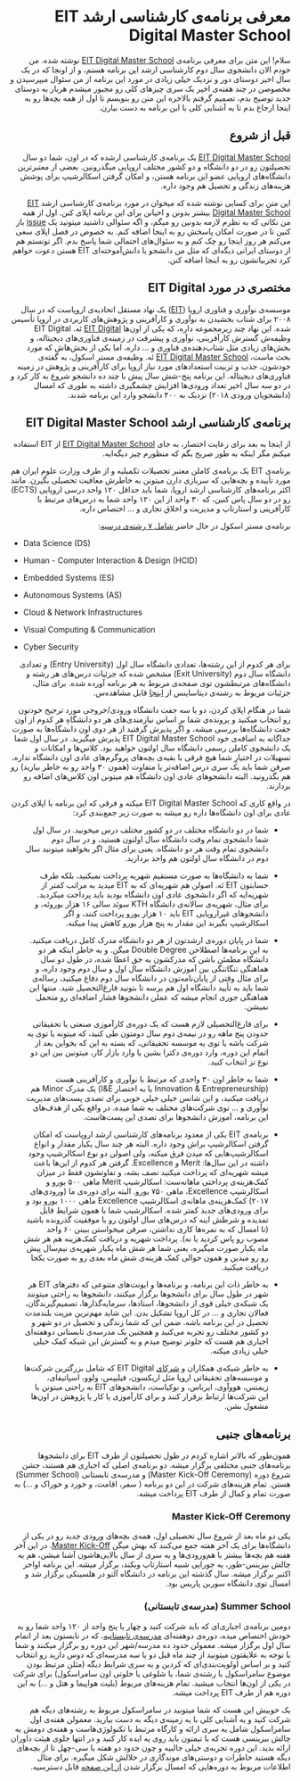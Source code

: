 <div dir="rtl">

# معرفی برنامه‌ی کارشناسی ارشد EIT Digital Master School

سلام! این متن برای معرفی برنامه‌ی [EIT Digital Master School] نوشته شده. من خودم الان دانشجوی سال دوم کارشناسی ارشد این برنامه هستم، و از اونجا که در یک سال اخیر دوستای دور و نزدیک خیلی زیادی در مورد این برنامه از من سئوال میپرسیدن و مخصوصن در چند هفته‌ی اخیر یک سری چیزهای کلی رو مجبور میشدم هربار به دوستای جدید توضیح بدم، تصمیم گرفتم بالاخره این متن رو بنویسم تا اول از همه بچه‌ها رو به اینجا ارجاع بدم تا یه آشنایی کلی با این برنامه به دست بیارن.

## قبل از شروع

[EIT Digital Master School] یک برنامه‌ی کارشناسی ارشده که در اون، شما دو سال تحصیلتون رو در دو دانشگاه و دو کشور مختلف اروپایی میگذرونین. بعضی از معتبرترین دانشگاه‌های اروپایی عضو این برنامه هستن، و امکان گرفتن اسکالرشیپ برای پوشش هزینه‌های زندگی و تحصیل هم وجود داره.

این متن برای کسایی نوشته شده که میخوان در مورد برنامه‌ی کارشناسی ارشد [EIT Digital Master School] بیشتر بدونن و احیانن برای این برنامه اپلای کنن. اول از همه من نکاتی که به نظرم لازمه بدونین رو میگم، و اگه سئوالی داشتید میتونید یک [issue] باز کنین تا در صورت امکان پاسخش رو به اینجا اضافه کنم. به خصوص در فصل اپلای سعی می‌کنم هر روز اینجا رو چک کنم و به سئوال‌های احتمالی شما پاسخ بدم. اگر تونستم هم از دوستای ایرانی دیگه‌ای که مثل من دانشجو یا دانش‌آموخته‌ای EIT هستن دعوت خواهم کرد تجربیاتشون رو به اینجا اضافه کنن.

## مختصری در مورد EIT Digital

موسسه‌ی نوآوری و فناوری اروپا ([EIT]) یک نهاد مستقل اتحادیه‌ی اروپاست که در سال ۲۰۰۸ برای شتاب بخشیدن به نوآوری و کارآفرینی و پژوهش‌های کاربردی در اروپا تأسیس شده. این نهاد چند زیرمجموعه داره، که یکی از اون‌ها [EIT Digital] ئه. EIT Digital وظیفه‌ش گسترش کارآفرینی، نوآوری و پیشرفت در زمینه‌ی فناوری‌های دیجیتاله، و بخش‌های زیادی مثل شتاب‌دهنده‌ی فناوری و ... داره، اما یکی از بخش‌هاش که مورد بحث ماست، [EIT Digital Master School] ئه. وظیفه‌ی مستر اسکول، به گفته‌ی خودشون، جذب و تربیت استعدادهای مورد نیاز اروپا برای کارآفرینی و پژوهش در زمینه فناوری‌های دیجیتاله. این برنامه پنج-شش سال پیش با چند ده دانشجو شروع به کار کرد و در دو سه سال اخیر تعداد ورودی‌ها افزایش چشمگیری داشته به طوری که امسال (دانشجویان ورودی ۲۰۱۸) نزدیک به ۴۰۰ دانشجو وارد این برنامه شدند.

## برنامه‌ی کارشناسی ارشد EIT Digital Master School


از اینجا به بعد برای رعایت اختصار، به جای [EIT Digital Master School] از EIT استفاده میکنم مگر اینکه به طور صریح بگم که منظورم چیز دیگه‌ایه.


برنامه‌ی EIT یک برنامه‌ی کاملن معتبر تحصیلات تکمیلیه و از طرف وزارت علوم ایران هم مورد تأییده و بچه‌هایی که سربازی دارن میتونن به خاطرش معافیت تحصیلی بگیرن. مانند اکثر برنامه‌های کارشناسی ارشد اروپا، شما باید حداقل ۱۲۰ واحد درسی اروپایی (ECTS)  رو در دو سال پاس کنین، که ۳۰ واحد از این ۱۲۰ واحد شما به درس‌های مرتبط با کارآفرینی و استارتاپ و مدیریت و اخلاق تجاری و ... اختصاص داره.

برنامه‌ی مستر اسکول در حال حاضر [شامل ۷ رشته‌ی درسیه](https://masterschool.eitdigital.eu/programmes/):

<div dir="ltr">

* Data Science (DS)

* Human - Computer Interaction & Design (HCID)

* Embedded Systems (ES)

* Autonomous Systems (AS)

* Cloud & Network Infrastructures

* Visual Computing & Communication

* Cyber Security
</div>

برای هر کدوم از این رشته‌ها، تعدادی دانشگاه سال اول (Entry University) و تعدادی دانشگاه سال دوم (Exit University) مشخص شده که جزئیات درس‌های هر رشته و دانشگاه‌های مرتبطشون توی صفحه‌ی مربوط به هر برنامه آورده شده. برای مثال، جزئیات مربوط به رشته‌ی دیتاساینس از [اینجا](https://masterschool.eitdigital.eu/programmes/dsc/) قابل مشاهده‌س.

شما در هنگام اپلای کردن، دو یا سه جفت دانشگاه ورودی/خروجی مورد ترجیح خودتون رو انتخاب میکنید و پرونده‌ی شما بر اساس نیازمندی‌های هر دو دانشگاهِ هر کدوم از اون جفت دانشگاه‌ها بررسی میشه، و اگر پذیرش گرفتید از هر دوی اون دانشگاه‌ها به صورت جداگانه به اضافه‌ی خود EIT Digital Master School پذیرش میگیرید. در سال اول شما یک دانشجوی کاملن رسمی دانشگاه سال اولتون خواهید بود. کلاس‌ها و امکانات و تسهیلات در اختیارِ شما هیچ فرقی با بقیه‌ی بچه‌های پروگرم‌های عادی اون دانشگاه نداره، صرفن شما باید یک سری درس اضافه‌تر یا متفاوت (همون ۳۰ واحد رو به خاطر بیارید) رو هم بگذرونید. البته دانشجوهای عادی اون دانشگاه هم میتونن اون کلاس‌های اضافه رو بردارند.

در واقع کاری که EIT Digital Master School میکنه و فرقی که این برنامه با اپلای کردن عادی برای اون دانشگاه‌ها داره رو میشه به صورت زیر جمع‌بندی کرد:

* شما در دو دانشگاه مختلف در دو کشور مختلف درس میخونید. در سال اول شما دانشجوی تمام وقت دانشگاه سال اولتون هستید، و در سال دوم دانشجوی تمام وقت هر دو دانشگاه. یعنی برای مثال اگر بخواهید میتونید سال دوم در دانشگاه سال اولتون هم واحد بردارید.

* شما به دانشگاه‌ها به صورت مستقیم شهریه پرداخت نمیکنید، بلکه طرف حسابتون EIT ئه. اصولن هم شهریه‌ای که به EIT میدید به مراتب کمتر از شهریه‌ایه که اگر دانشجوی عادی اون دانشگاه بودید باید پرداخت میکردید. برای مثال، شهریه‌ی سالانه‌ی دانشگاه KTH سوئد سالی ۱۶ هزار یوروئه، و دانشجوهای غیراروپایی EIT باید ۱۰ هزار یورو پرداخت کنند، و اگر اسکالرشیپ بگیرند این مقدار به پنج هزار یورو کاهش پیدا میکنه.

* شما در پایان دوره‌ی ارشدتون از هر دو دانشگاه مدرک کامل دریافت میکنید. به این برنامه‌ها اصطلاحن Double Degree میگن. و به خاطر اینکه هر دو دانشگاه مطمئن باشن که مدرکشون به حق اعطا شده، در طول دو سال هماهنگی تنگاتنگی بین آموزش دانشگاه سال اول و سال دوم وجود داره، و برای مثال وقتی از پایان‌نامه‌تون در دانشگاه سال دوم دفاع میکنید، رساله‌ی شما باید به تأیید دانشگاه اول هم برسه تا بتونید فارغ‌التحصیل شید. منتها این هماهنگی جوری انجام میشه که عملن دانشجوها فشار اضافه‌ای رو متحمل نمیشن.

* برای فارغ‌التحصیلی لازم هست که یک دوره‌ی کارآموزی صنعتی یا تحقیقاتی حدودن پنج ماهه رو در نیمه‌ی دوم سال دومتون طی کنید، که میتونه یا توی یه شرکت باشه یا توی یه موسسه تحقیقاتی، که بسته به این که بخواین بعد از اتمام این دوره، وارد دوره‌ی دکترا بشین یا وارد بازار کار، میتونین بین این دو نوع تز انتخاب کنید.

* شما به خاطر اون ۳۰ واحدی که مرتبط با نوآوری و کارآفرینی هست (Innovation & Entrepreneurship یا به اختصار I&E) یک مدرک Minor هم دریافت میکنید، و این شانس خیلی خیلی خوبی برای تصدی پست‌های مدیریت نوآوری و ... توی شرکت‌های مختلف به شما میده. در واقع یکی از هدف‌های این برنامه، آموزش دانشجوها برای تصدی این پست‌هاست.

* برنامه‌ی EIT یکی از معدود برنامه‌های کارشناسی ارشد اروپاست که امکان گرفتن اسکالرشیپ براش وجود داره. البته هر چند سال یکبار مقدار و انواع اسکالرشیپ‌هایی که میدن فرق میکنه، ولی اصولن دو نوع اسکالرشیپ وجود داشته در این سال‌ها: Merit و Excellence. گرفتن هر کدوم از این‌ها باعث میشه شهریه‌ای که پرداخت میکنید نصف بشه، و تفاوتشون فقط در میزان کمک‌هزینه‌ی پرداختی ماهانه‌ست:  اسکالرشیپ Merit ماهی ۵۰۰ یورو و اسکالرشیپ Excellence، ماهی ۷۵۰ یورو. البته برای دوره‌ی ما (ورودی‌های ۲۰۱۷) کمک‌هزینه‌ی ماهانه‌ی اسکالرشیپ Excellence ماهی ۱۰۰۰ یورو بود و برای ورودی‌های جدید کمتر شده. اسکالرشیپ شما با همون شرایط قابل تمدیده و شرطش اینه که درس‌های سال اولتون رو با موفقیت گذرونده باشید (تا امسال که به نمره‌ها کاری نداشتن، صرفن میخواستن ببینن ۶۰ واحد مصوب رو پاس کردید یا نه). پرداخت شهریه و دریافت کمک‌هزینه هم هر شش ماه یکبار صورت میگیره، یعنی شما هر شش ماه یکبار شهریه‌ی نیم‌سال پیش رو رو میدین و همون حوالی کمک هزینه‌ی شش ماه بعدی رو به صورت یکجا دریافت میکنید.

* به خاطر ذات این برنامه، و برنامه‌ها و ایونت‌های متنوعی که دفترهای EIT هر شهر در طول سال برای دانشجوها برگزار میکنند، دانشجوها به راحتی میتونند یک شبکه‌ی خیلی قوی از دانشجوها، استادها، سرمایه‌گذارها، تصمیم‌گیرندگان، فعالان تجاری و ... در کل اروپا تشکیل بدن. این شاید مهم‌ترین مزیت بلندمدت تحصیل در این برنامه باشه. ضمن این که شما زندگی و تحصیل در دو شهر و دو کشور مختلف رو تجربه می‌کنید و همچنین یک مدرسه‌ی تابستانی دوهفته‌ای اجباری هم هست که جلوتر توضیح میدم و به گسترش این شبکه کمک خیلی خیلی زیادی میکنه.

* به خاطر شبکه‌ی همکاران و [شرکای] EIT Digital که شامل بزرگترین شرکت‌ها و موسسه‌های تحقیقاتی اروپا مثل اریکسون، فیلیپس، ولوو، اسپاتیفای، زیمنس، هووآوی، ایرباس، و نوکیاست، دانشجوهای EIT  به راحتی میتونن با این شرکت‌ها ارتباط برقرار کنند و برای کارآموزی یا کار یا پژوهش در اون‌ها مشغول بشن.


## برنامه‌های جنبی
همون‌طور که بالاتر اشاره کردم در طول تحصیلتون از طرف EIT برای دانشجوها برنامه‌های جنبی مختلفی برگزار میشه. 
دو برنامه‌ی اصلی که اجباری هم هستند، جشن شروع دوره (Master Kick-Off Ceremony) و مدرسه‌ی تابستانی (Summer School)  هستن. 
تمام هزینه‌های شرکت در این دو برنامه ( سفر، اقامت، و خورد و خوراک و ...) به صورت تمام و کمال از طرف EIT پرداخت میشه. 

### Master Kick-Off Ceremony

 یکی دو ماه بعد از شروع سال تحصیلی اول، همه‌ی بچه‌های ورودی جدید رو در یکی از دانشگاه‌ها برای یک آخر هفته جمع می‌کنند که بهش میگن [Master Kick-Off]. در این آخر هفته هم بچه‌ها بیشتر با هم‌ورودی‌ها و یه سری از سال بالایی‌هاشون آشنا میشن، هم یه چالش بیزینس-طور، یه جورایی شبیه استارتاپ ویکند، برگزار میشه. این برنامه اواخر اکتبر برگزار میشه. سال گذشته این برنامه در دانشگاه آلتو در هلسینکی برگزار شد و امسال توی دانشگاه سوربن پاریس بود.

### Summer School (مدرسه‌ی تابستانی)

دومین برنامه‌ی اجباری‌ای که باید شرکت کنید و چهار یا پنج واحد از ۱۲۰ واحد شما رو به خودش اختصاص میده، دوره‌ی دو‌هفته‌ای [مدرسه‌ی تابستانیه](https://masterschool.eitdigital.eu/summer-schools/)، که در تابستون بعد از اتمام سال اول برگزار میشه. معمولن حدود ده مدرسه/شهر این دوره رو برگزار میکنند و شما با توجه به علایقتون میتونید از چند ماه قبل دو یا سه مدرسه‌ای که دوس دارید رو انتخاب کنید و بر اساس اولویت‌بندی‌ای که کردین و یه سری شرایط دیگه (مثلن مرتبط بودن موضوع سامراسکول با رشته‌ی شما، یا شلوغی یا خلوتی اون سامراسکول) برای شرکت در یکی از اون‌ها انتخاب میشید. تمام هزینه‌های مربوط (بلیت هواپیما و هتل و ...) به این دوره هم از طرف EIT پرداخت میشه.

یک خوبیش این هست که شما میتونید در سامراسکول مربوط به رشته‌های دیگه هم شرکت کنید و یه آشنایی کلی با یه زمینه‌ی دیگه به دست بیارید. معمولن هفته‌ی اول سامراسکول شامل یه سری ارائه و کارگاه مرتبط با تکنولوژی‌هاست و هفته‌ی دومش یه چالش بیزینسی هست که با تیمتون باید روی یه ایده کار کنید و در انتها جلوی هیئت داوران ارائه بدید. این دوره تجربه‌ی خیلی جالبیه و چون حدود دو هفته با سی-چهل تا از بچه‌های دیگه هستید خاطرات و دوستی‌های موندگاری در خلالش شکل میگیره. برای مثال اطلاعات مربوط به دوره‌هایی که امسال برگزار شدن [از این صفحه](https://www.eitdigital.eu/eit-digital-academy/summer-schools/) قابل دسترسیه.



[EIT]: https://eit.europa.eu/
[EIT Digital]: https://eitdigital.eu/
[EIT Digital Master School]: https://masterschool.eitdigital.eu/
[issue]: https://github.com/ssheikholeslami/EIT-Digital-In-Farsi/issues/new
[شرکای]: https://www.eitdigital.eu/about-us/partners/
[Master Kick-Off]: https://masterschool.eitdigital.eu/kickoff